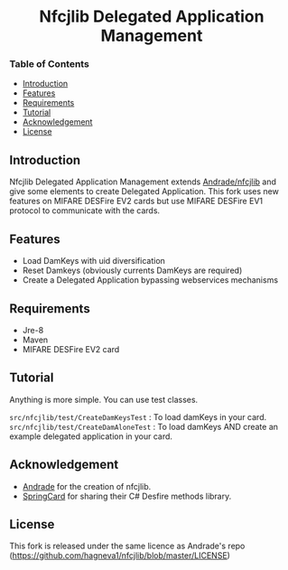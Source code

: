 <div align="center">

<h1>Nfcjlib Delegated Application Management</h1>

</div>

### Table of Contents
- [Introduction](#introduction)
- [Features](#features)
- [Requirements](#Requirements)
- [Tutorial](#Tutorial)
- [Acknowledgement](#acknowledgement)
- [License](#License)

## Introduction
Nfcjlib Delegated Application Management extends [Andrade/nfcjlib](https://github.com/Andrade/nfcjlib) and give some elements to create Delegated Application.
This fork uses new features on MIFARE DESFire EV2 cards but use MIFARE DESFire EV1 protocol to communicate with the cards.


## Features

- Load DamKeys with uid diversification
- Reset Damkeys (obviously currents DamKeys are required)
- Create a Delegated Application bypassing webservices mechanisms

## Requirements

- Jre-8
- Maven
- MIFARE DESFire EV2 card

## Tutorial

Anything is more simple. You can use test classes.

`src/nfcjlib/test/CreateDamKeysTest` : To load damKeys in your card.
`src/nfcjlib/test/CreateDamAloneTest` : To load damKeys AND create an example delegated application in your card.

## Acknowledgement

- [Andrade](https://github.com/Andrade) for the creation of nfcjlib.
- [SpringCard](https://docs.springcard.com/) for sharing their C# Desfire methods library.

## License

This fork is released under the same licence as Andrade's repo (https://github.com/hagneva1/nfcjlib/blob/master/LICENSE)
